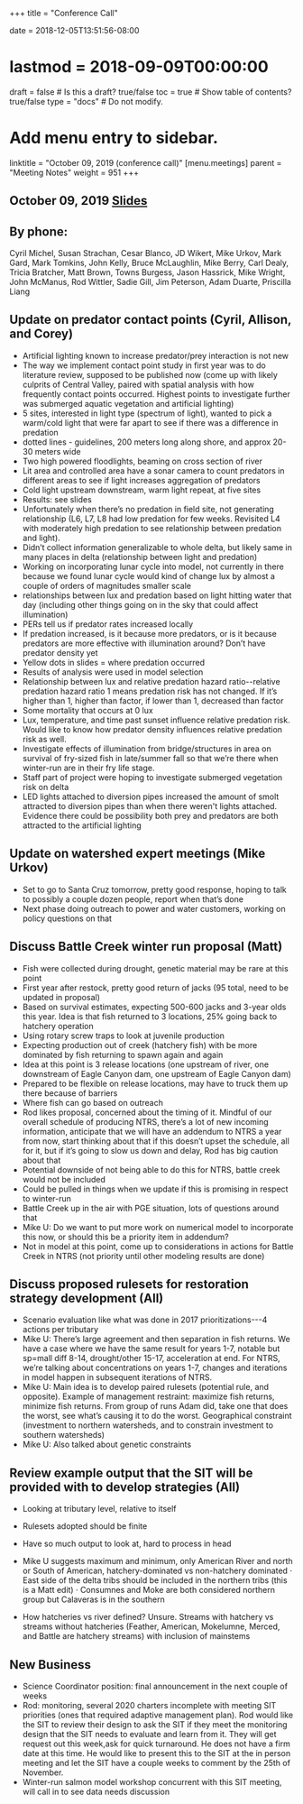 +++
title = "Conference Call"

date = 2018-12-05T13:51:56-08:00
# lastmod = 2018-09-09T00:00:00

draft = false  # Is this a draft? true/false
toc = true  # Show table of contents? true/false
type = "docs"  # Do not modify.

# Add menu entry to sidebar.
linktitle = "October 09, 2019 (conference call)"
[menu.meetings]
  parent = "Meeting Notes"
  weight = 951
+++

## October 09, 2019 [Slides](https://cvpia-meeting-slides.s3-us-west-2.amazonaws.com/CVPIA+SIT+October+9+2019+meeting+slides.pdf)

## By phone:
Cyril Michel, Susan Strachan, Cesar Blanco, JD Wikert, Mike Urkov, Mark Gard, Mark Tomkins, John Kelly, Bruce McLaughlin, Mike Berry, Carl Dealy, Tricia Bratcher, Matt Brown, Towns Burgess, Jason Hassrick, Mike Wright, John McManus, Rod Wittler, Sadie Gill, Jim Peterson, Adam Duarte, Priscilla Liang

## Update on predator contact points (Cyril, Allison, and Corey)
* Artificial lighting known to increase predator/prey interaction is not new
* The way we implement contact point study in first year was to do literature review, supposed to be published now (come up with likely culprits of Central Valley, paired with spatial analysis with how frequently contact points occurred. Highest points to investigate further was submerged aquatic vegetation and artificial lighting)
* 5 sites, interested in light type (spectrum of light), wanted to pick a warm/cold light that were far apart to see if there was a difference in predation 
* dotted lines - guidelines, 200 meters long along shore, and approx 20-30 meters wide
* Two high powered floodlights, beaming on cross section of river
* Lit area and controlled area have a sonar camera to count predators in different areas to see if light increases aggregation of predators
* Cold light upstream downstream, warm light repeat, at five sites
* Results: see slides
* Unfortunately when there’s no predation in field site, not generating relationship (L6, L7, L8 had low predation for few weeks. Revisited L4 with moderately high predation to see relationship between predation and light). 
* Didn’t collect information generalizable to whole delta, but likely same in many places in delta (relationship between light and predation)
* Working on incorporating lunar cycle into model, not currently in there because we found lunar cycle would kind of change lux by almost a couple of orders of magnitudes smaller scale
* relationships between lux and predation based on light hitting water that day (including other things going on in the sky that could affect illumination)
* PERs tell us if predator rates increased locally
* If predation increased, is it because more predators, or is it because predators are more effective with illumination around? Don’t have predator density yet
* Yellow dots in slides = where predation occurred 
* Results of analysis were used in model selection 
* Relationship between lux and relative predation hazard ratio--relative predation hazard ratio 1 means predation risk has not changed. If it’s higher than 1, higher than factor, if lower than 1, decreased than factor
* Some mortality that occurs at 0 lux
* Lux, temperature, and time past sunset influence relative predation risk. Would like to know how predator density influences relative predation risk as well. 
* Investigate effects of illumination from bridge/structures in area on survival of fry-sized fish in late/summer fall so that we’re there when winter-run are in their fry life stage. 
* Staff part of project were hoping to investigate submerged vegetation risk on delta
* LED lights attached to diversion pipes increased the amount of smolt attracted to diversion pipes than when there weren't lights attached. Evidence there could be possibility both prey and predators are both attracted to the artificial lighting


## Update on watershed expert meetings (Mike Urkov)
* Set to go to Santa Cruz tomorrow, pretty good response, hoping to talk to possibly a couple dozen people, report when that’s done
* Next phase doing outreach to power and water customers, working on policy questions on that

## Discuss Battle Creek winter run proposal (Matt)
* Fish were collected during drought, genetic material may be rare at this point
* First year after restock, pretty good return of jacks (95 total, need to be updated in proposal)
* Based on survival estimates, expecting 500-600 jacks and 3-year olds this year. Idea is that fish returned to 3 locations, 25% going back to hatchery operation 
* Using rotary screw traps to look at juvenile production
* Expecting production out of creek (hatchery fish) with be more dominated by fish returning to spawn again and again
* Idea at this point is 3 release locations (one upstream of river, one downstream of Eagle Canyon dam, one upstream of Eagle Canyon dam)
* Prepared to be flexible on release locations, may have to truck them up there because of barriers
* Where fish can go based on outreach
* Rod likes proposal, concerned about the timing of it. Mindful of our overall schedule of producing NTRS, there’s a lot of new incoming information, anticipate that we will have an addendum to NTRS a year from now, start thinking about that if this doesn’t upset the schedule, all for it, but if it’s going to slow us down and delay, Rod has big caution about that
* Potential downside of not being able to do this for NTRS, battle creek would not be included
* Could be pulled in things when we update if this is promising in respect to winter-run
* Battle Creek up in the air with PGE situation, lots of questions around that
* Mike U: Do we want to put more work on numerical model to incorporate this now, or should this be a priority item in addendum? 
* Not in model at this point, come up to considerations in actions for Battle Creek in NTRS (not priority until other modeling results are done)

## Discuss proposed rulesets for restoration strategy development (All)
* Scenario evaluation like what was done in 2017 prioritizations---4 actions per tributary
* Mike U: There’s large agreement and then separation in fish returns. We have a case where we have the same result for years 1-7, notable but sp=mall diff 8-14, drought/other 15-17, acceleration at end. For NTRS, we’re talking about concentrations on years 1-7, changes and iterations in model happen in subsequent iterations of NTRS. 
* Mike U: Main idea is to develop paired rulesets (potential rule, and opposite). Example of management restraint: maximize fish returns, minimize fish returns. From group of runs Adam did, take one that does the worst, see what’s causing it to do the worst. Geographical constraint (investment to northern watersheds, and to constrain investment to southern watersheds)
* Mike U: Also talked about genetic constraints 


## Review example output that the SIT will be provided with to develop strategies (All)
* Looking at tributary level, relative to itself
* Rulesets adopted should be finite
* Have so much output to look at, hard to process in head
* Mike U suggests maximum and minimum, only American River and north or South of American, hatchery-dominated vs non-hatchery dominated
·         East side of the delta tribs should be included in the northern tribs (this is a Matt edit)
·         Consumnes and Moke are both considered northern group but Calaveras is in the southern

* How hatcheries vs river defined? Unsure. Streams with hatchery vs streams without hatcheries (Feather, American, Mokelumne, Merced, and Battle are hatchery streams) with inclusion of mainstems

## New Business
* Science Coordinator position: final announcement in the next couple of weeks
* Rod: monitoring, several 2020 charters incomplete with meeting SIT priorities (ones that required adaptive management plan). Rod would like the SIT to review their design to ask the SIT if they meet the monitoring design that the SIT needs to evaluate and learn from it. They will get request out this week,ask for quick turnaround. He does not have a firm date at this time. He would like to present this to the SIT at the in person meeting and let the SIT have a couple weeks to comment by the 25th of November. 
* Winter-run salmon model workshop concurrent with this SIT meeting, will call in to see data needs discussion
